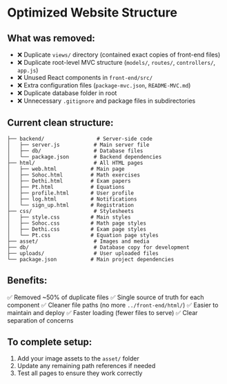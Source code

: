 # Optimized Website Structure

## What was removed:
- ❌ Duplicate `views/` directory (contained exact copies of front-end files)
- ❌ Duplicate root-level MVC structure (`models/`, `routes/`, `controllers/`, `app.js`)
- ❌ Unused React components in `front-end/src/`
- ❌ Extra configuration files (`package-mvc.json`, `README-MVC.md`)
- ❌ Duplicate database folder in root
- ❌ Unnecessary `.gitignore` and package files in subdirectories

## Current clean structure:
```
├── backend/                 # Server-side code
│   ├── server.js           # Main server file
│   ├── db/                 # Database files
│   └── package.json        # Backend dependencies
├── html/                   # All HTML pages
│   ├── web.html           # Main page
│   ├── Sohoc.html         # Math exercises
│   ├── Dethi.html         # Exam papers
│   ├── Pt.html            # Equations
│   ├── profile.html       # User profile
│   ├── log.html           # Notifications
│   └── sign_up.html       # Registration
├── css/                    # Stylesheets
│   ├── style.css          # Main styles
│   ├── Sohoc.css          # Math page styles
│   ├── Dethi.css          # Exam page styles
│   └── Pt.css             # Equation page styles
├── asset/                  # Images and media
├── db/                     # Database copy for development
├── uploads/                # User uploaded files
└── package.json           # Main project dependencies
```

## Benefits:
✅ Removed ~50% of duplicate files
✅ Single source of truth for each component
✅ Cleaner file paths (no more `../front-end/html/`)
✅ Easier to maintain and deploy
✅ Faster loading (fewer files to serve)
✅ Clear separation of concerns

## To complete setup:
1. Add your image assets to the `asset/` folder
2. Update any remaining path references if needed
3. Test all pages to ensure they work correctly